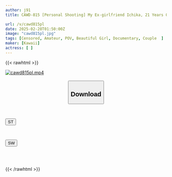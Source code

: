 ```yaml
---
author: j91
title: CAWD-815 [Personal Shooting] My Ex-girlfriend Ichika, 21 Years Old, Was Cheating On Me So I'm Going To Expose Her. *Notice Of Sales Suspension

url: /v/cawd815pl
date: 2025-02-28T01:50:00Z
image: "cawd815pl.jpg"
tags: [Censored, Amateur, POV, Beautiful Girl, Documentary, Couple	]
maker: [Kawaii]
actress: [ ]
---
```



{{< rawhtml >}}

<div class="video" data-videoid="eLa6pJ21lKCYRmB">
    <a href="javascript:;">
        <img src="/v/cawd815pl/cawd815pl.jpg" width="WIDTH" height="HEIGHT" alt="cawd815pl.mp4" loading="lazy">
    </a>
</div>

<script type="text/javascript" src="https://j91.asia/asset/on-demand-st.js"></script>

<br>
  <link rel="stylesheet" href="https://j91.asia/asset/bs5.css">
  
  <center>
  <button class="btn btn-primary" type="button" data-bs-toggle="collapse" data-bs-target=".multi-collapse" aria-expanded="false" aria-controls="multiCollapseExample1 multiCollapseExample2"><h2>Download</h2></button></center>
</p>
<div class="row">
  <div class="col">
    <div class="collapse multi-collapse" id="multiCollapseExample1">
      <div class="card card-body">
	      	      <br>
<div class="buttons">  
<p><a href="/v/cawd815pl/st.html" target="_blank"><button class="btn-hover color-3"><i class="fa fa-download"></i> ST</button></a></p></div>
    </div>
  </div>
</div>
  <div class="col">
    <div class="collapse multi-collapse" id="multiCollapseExample2">
      <div class="card card-body">
	      <br>
<div class="buttons">
<p><a href="/v/cawd815pl/sw.html" target="_blank"><button class="btn-hover color-2"><i class="fa fa-download"></i> SW</button></a></p></div>
<br><br>
      </div>
    </div>
  </div>
</div>

{{< /rawhtml >}}